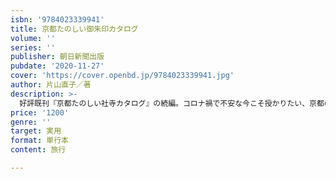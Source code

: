 ```yaml
---
isbn: '9784023339941'
title: 京都たのしい御朱印カタログ
volume: ''
series: ''
publisher: 朝日新聞出版
pubdate: '2020-11-27'
cover: 'https://cover.openbd.jp/9784023339941.jpg'
author: 片山直子／著
description: >-
  好評既刊『京都たのしい社寺カタログ』の続編。コロナ禍で不安な今こそ授かりたい、京都の神社・寺院のさまざまな御朱印を紹介。アーティスティック、季節限定など、授かりたくなる御朱印が多数。御朱印集め・社寺めぐりの必携本です。
price: '1200'
genre: ''
target: 実用
format: 単行本
content: 旅行

---
```

